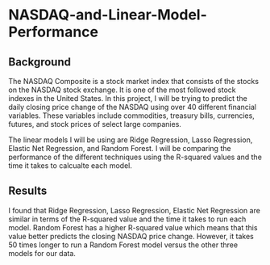 # NASDAQ-and-Linear-Model-Performance

## Background 
The NASDAQ Composite is a stock market index that consists of the stocks on the NASDAQ stock exchange. It is one of the most followed stock indexes in the United States.
In this project, I will be trying to predict the daily closing price change of the NASDAQ using over 40 different financial variables. These variables include commodities, treasury bills,
currencies, futures, and stock prices of select large companies.

The linear models I will be using are Ridge Regression, Lasso Regression, Elastic Net Regression, and Random Forest. I will be comparing the performance of the different techniques
using the R-squared values and the time it takes to calcualte each model. 

## Results

I found that Ridge Regression, Lasso Regression, Elastic Net Regression are similar in terms of the R-squared value and the time it takes to run each model. Random Forest has a 
higher R-squared value which means that this value better predicts the closing NASDAQ price change. However, it takes 50 times longer to run a Random Forest model versus the other
three models for our data.
